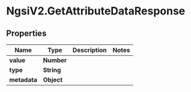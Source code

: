 # NgsiV2.GetAttributeDataResponse

## Properties
Name | Type | Description | Notes
------------ | ------------- | ------------- | -------------
**value** | **Number** |  | 
**type** | **String** |  | 
**metadata** | **Object** |  | 



